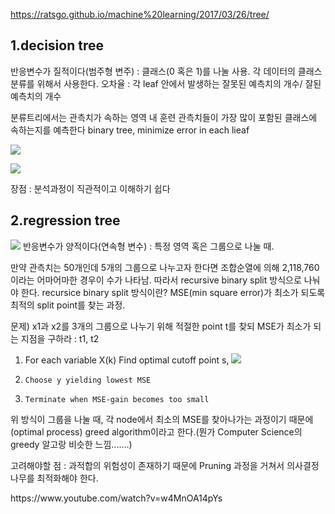 https://ratsgo.github.io/machine%20learning/2017/03/26/tree/

<CART>

## 1.decision tree
반응변수가 질적이다(범주형 변주) : 클래스(0 혹은 1)를 나눌 사용. 각 데이터의 클래스 분류를 위해서 사용한다.
오차율 : 각 leaf 안에서 발생하는 잘못된 예측치의 개수/ 잘된 예측치의 개수

분류트리에서는 관측치가 속하는 영역 내 훈련 관측치들이 가장 많이 포함된 클래스에 속하는지를 예측한다
binary tree, minimize error in each lieaf

![](https://user-images.githubusercontent.com/23113869/44577602-82894000-a7cc-11e8-9c1d-f826fc7baf98.png)


![](https://user-images.githubusercontent.com/23113869/44577603-82894000-a7cc-11e8-93a0-5d77610d355c.jpeg)



장점 : 분석과정이 직관적이고 이해하기 쉽다



## 2.regression tree
![](https://i.stack.imgur.com/SiSOd.png)
반응변수가 양적이다(연속형 변수) : 특정 영역 혹은 그룹으로 나눌 때.

만약 관측치는 50개인데 5개의 그룹으로 나누고자 한다면 조합순열에 의해 2,118,760이라는 어마어마한 경우이 수가 나타남. 
따라서 recursive binary split 방식으로 나눠야 한다.
recursice binary split 방식이란? MSE(min square error)가 최소가 되도록 최적의 split point를 찾는 과정.

문제) x1과 x2를 3개의 그룹으로 나누기 위해 적절한 point t를 찾되 MSE가 최소가 되는 지점을 구하라 : t1, t2
   1. For each variable X(k)
        Find optimal cutoff point s,
            ![](https://user-images.githubusercontent.com/23113869/44571043-a3489a00-a7ba-11e8-97cd-b98ef038c76f.png)
           
   2.     Choose y yielding lowest MSE
   3.     Terminate when MSE-gain becomes too small
            
위 방식이 그룹을 나눌 때, 각 node에서 최소의 MSE를 찾아나가는 과정이기 때문에(optimal process) greed algorithm이라고 한다.(뭔가 Computer Science의 greedy 알고랑 비슷한 느낌.......)

고려해야할 점 : 과적합의 위험성이 존재하기 때문에 Pruning 과정을 거쳐서 의사결정나무를 최적화해야 한다.


<reference>
https://www.youtube.com/watch?v=w4MnOA14pYs

